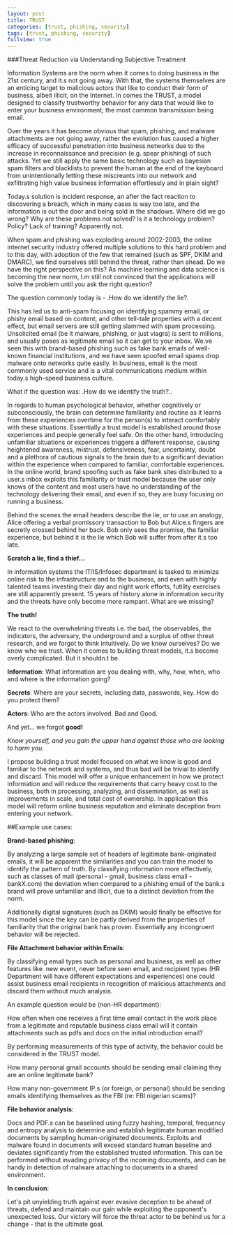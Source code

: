 ```yaml
---
layout: post
title: TRUST 
categories: [trust, phishing, security]
tags: [trust, phishing, security]
fullview: true
---
```


###Threat Reduction via Understanding Subjective Treatment

Information Systems are the norm when it comes to doing business in the 21st century, and it.s not going away. With that, the systems themselves are an enticing target to malicious actors that like to conduct their form of business, albeit illicit, on the Internet. In comes the TRUST, a model designed to classify trustworthy behavior for any data that would like to enter your business environment, the most common transmission being email.

Over the years it has become obvious that spam, phishing, and malware attachments are not going away, rather the evolution has caused a higher efficacy of successful penetration into business networks due to the increase in reconnaissance and precision (e.g. spear phishing) of such attacks. Yet we still apply the same basic technology such as bayesian spam filters and blacklists to prevent the human at the end of the keyboard from unintentionally letting these miscreants into our network and exfiltrating high value business information effortlessly and in plain sight?

Today.s solution is incident response, an after the fact reaction to discovering a breach, which in many cases is way too late, and the information is out the door and being sold in the shadows. Where did we go wrong? Why are these problems not solved? Is it a technology problem? Policy? Lack of training? Apparently not.

When spam and phishing was exploding around 2002-2003, the online internet security industry offered multiple solutions to this hard problem and to this day, with adoption of the few that remained (such as SPF, DKIM and DMARC), we find ourselves still behind the threat, rather than ahead. Do we have the right perspective on this? As machine learning and data science is becoming the new norm, I.m still not convinced that the applications will solve the problem until you ask the right question?

The question commonly today is - .How do we identify the lie?.

This has led us to anti-spam focusing on identifying spammy email, or phishy email based on content, and other tell-tale properties with a decent effect, but email servers are still getting slammed with spam processing. Unsolicited email (be it malware, phishing, or just viagra) is sent to millions, and usually poses as legitimate email so it can get to your inbox. We.ve seen this with brand-based phishing such as fake bank emails of well-known financial institutions, and we have seen spoofed email spams drop malware onto networks quite easily. In business, email is the most commonly used service and is a vital communications medium within today.s high-speed business culture.

What if the question was: .How do we identify the truth?..

In regards to human psychological behavior, whether cognitively or subconsciously, the brain can determine familiarity and routine as it learns from these experiences overtime for the person(s) to interact comfortably with these situations. Essentially a trust model is established around those experiences and people generally feel safe. On the other hand, introducing unfamiliar situations or experiences triggers a different response, causing heightened awareness, mistrust, defensiveness, fear, uncertainty, doubt and a plethora of cautious signals to the brain due to a significant deviation within the experience when compared to familiar, comfortable experiences. In the online world, brand spoofing such as fake bank sites distributed to a user.s inbox exploits this familiarity or trust model because the user only knows of the content and most users have no understanding of the technology delivering their email, and even if so, they are busy focusing on running a business.

Behind the scenes the email headers describe the lie, or to use an analogy, Alice offering a verbal promissory transaction to Bob but Alice.s fingers are secretly crossed behind her back. Bob only sees the promise, the familiar experience, but behind it is the lie which Bob will suffer from after it.s too late.

**Scratch a lie, find a thief...**

In information systems the IT/IS/Infosec department is tasked to minimize online risk to the infrastructure and to the business, and even with highly talented teams investing their day and night work efforts, futility exercises are still apparently present. 15 years of history alone in information security and the threats have only become more rampant. What are we missing?

**The truth!**

We react to the overwhelming threats i.e. the bad, the observables, the indicators, the adversary, the underground and a surplus of other threat research, and we forgot to think intuitively. Do we know ourselves? Do we know who we trust. When it comes to building threat models, it.s become overly complicated. But it shouldn.t be.

**Information**: What information are you dealing with, why, how, when, who and where is the information going?

**Secrets**: Where are your secrets, including data, passwords, key. How do you protect them?

**Actors**: Who are the actors involved. Bad and Good.

And yet... we forgot **good!**

*Know yourself, and you gain the upper hand against those who are looking to harm you.*

I propose building a trust model focused on what we know is good and familiar to the network and systems, and thus bad will be trivial to identify and discard. This model will offer a unique enhancement in how we protect information and will reduce the requirements that carry heavy cost to the business, both in processing, analyzing, and dissemination, as well as improvements in scale, and total cost of ownership. In application this model will reform online business reputation and eliminate deception from entering your network.

##Example use cases:

**Brand-based phishing**:

By analyzing a large sample set of headers of legitimate bank-originated emails, it will be apparent the similarities and you can train the model to identify the pattern of truth. By classifying information more effectively, such as classes of mail (personal - gmail, business class email - bankX.com) the deviation when compared to a phishing email of the bank.s brand will prove unfamiliar and illicit, due to a distinct deviation from the norm.

Additionally digital signatures (such as DKIM) would finally be effective for this model since the key can be partly derived from the properties of familiarity that the original bank has proven. Essentially any incongruent behavior will be rejected.

**File Attachment behavior within Emails**:

By classifying email types such as personal and business, as well as other features like .new event, never before seen email, and recipient types (HR Department will have different expectations and experiences) one could assist business email recipients in recognition of malicious attachments and discard them without much analysis.

An example question would be (non-HR department):

How often when one receives a first time email contact in the work place from a legitimate and reputable business class email will it contain attachments such as pdfs and docs on the initial introduction email?

By performing measurements of this type of activity, the behavior could be considered in the TRUST model.

How many personal gmail accounts should be sending email claiming they are an online legitimate bank?

How many non-government IP.s (or foreign, or personal) should be sending emails identifying themselves as the FBI (re: FBI nigerian scams)?

**File behavior analysis**:

Docs and PDF.s can be baselined using fuzzy hashing, temporal, frequency and entropy analysis to determine and establish legitimate human modified documents by sampling human-originated documents. Exploits and malware found in documents will exceed standard human baseline and deviates significantly from the established trusted information. This can be performed without invading privacy of the incoming documents, and can be handy in detection of malware attaching to documents in a shared environment.

**In conclusion**:

Let's pit unyielding truth against ever evasive deception to be ahead of threats, defend and maintain our gain while exploiting the opponent's unexpected loss. Our victory will force the threat actor to be behind us for a change - that is the ultimate goal.

